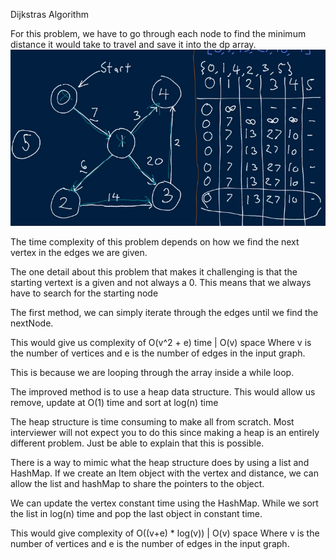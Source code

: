 Dijkstras Algorithm

For this problem, we have to go through each node to find the minimum distance it would take to travel and save it into the dp array. 
![alt text](image.PNG)

The time complexity of this problem depends on how we find the next vertex in the edges we are given.

The one detail about this problem that makes it challenging is that the starting vertext is a given and not always a 0. This means that we always have to search for the starting node

The first method, we can simply iterate through the edges until we find the nextNode. 

This would give us complexity of O(v^2 + e) time | O(v) space Where v is the number of vertices and e is the number of edges in the input graph. 

This is because we are looping through the array inside a while loop. 

The improved method is to use a heap data structure. 
This would allow us remove, update at O(1) time and sort at log(n) time

The heap structure is time consuming to make all from scratch. Most interviewer will not expect you to do this since making a heap is an entirely different problem. Just be able to explain that this is possible. 

There is a way to mimic what the heap structure does by using a list and HashMap. 
If we create an Item object with the vertex and distance, we can allow the list and hashMap to share the pointers to the object. 

We can update the vertex constant time using the HashMap.
While we sort the list in log(n) time and pop the last object in constant time.

This would give complexity of O((v+e) * log(v)) | O(v) space Where v is the number of vertices and e is the number of edges in the input graph. 